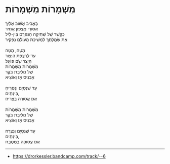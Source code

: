 # מִשְׁמָרוֹת מִשְׁמָרוֹת

בָּאָבִיב אָשׁוּב אֵלַיִךְ \
אִסּוּרֵי מַצְפּוּן אַתִּיר \
כְּקֶשֶׁר שֶׁל שְׁתִיקָה הַנִּפְרָם בִּין-לַיִל \
אֶת שִׂמְלָתֵךְ לִמְשִׁיכַת הָעוֹלָם נַפְקִיר \
\
מַטָּה, מַטָּה \
עַד לְרִצְפַּת הַיְּצוּר \
הַיֵּצֶר שָׂם פּוֹעֵל \
מִשְׁמָרוֹת מִשְׁמָרוֹת \
שֶׁל חֲלִיבַת בֹּקֶר \
אַכְנִיס אָז וְאוֹצִיא \
\
עַד שֶׁנְּסַיֵּם וְנַסְרִיחַ \
בֵּינְתַיִם, \
אַתְּ אֲסוּרָה בַּצְּרִיחַ\
\
מִשְׁמָרוֹת מִשְׁמָרוֹת \
שֶׁל חֲלִיבַת בֹּקֶר \
אַכְנִיס אָז וְאוֹצִיא \
\
עַד שֶׁנְּסַיֵּם וְנִצְרַח \
בֵּינְתַיִם, \
אַתְּ עֲסוּקָה בַּמִּטְבָּח

---
- https://drorkessler.bandcamp.com/track/--6
